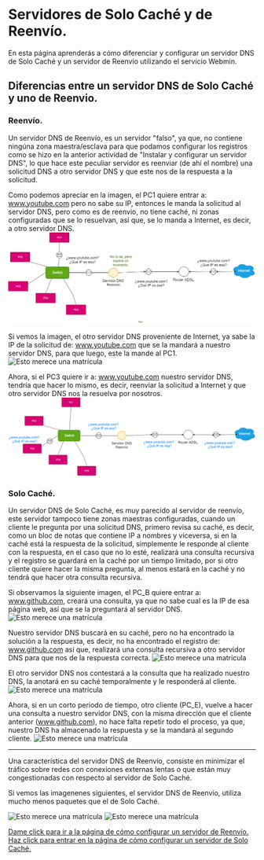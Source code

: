 # Servidores de Solo Caché y de Reenvío.

En esta página aprenderás a cómo diferenciar y configurar un servidor DNS de Solo Caché y un servidor de Reenvío utilizando el servicio Webmin.

## Diferencias entre un servidor DNS de Solo Caché y uno de Reenvio.

### Reenvío.

Un servidor DNS de Reenvío, es un servidor "falso", ya que, no contiene ningúna zona maestra/esclava para que podamos configurar los registros como se hizo en la anterior actividad de "Instalar y configurar un servidor DNS", lo que hace este peculiar servidor es reenviar (de ahí el nombre) una solicitud DNS a otro servidor DNS y que este nos de la respuesta a la solicitud.

Como podemos apreciar en la imagen, el PC1 quiere entrar a: www.youtube.com pero no sabe su IP, entonces le manda la solicitud al servidor DNS, pero como es de reenvio, no tiene caché, ni zonas configuradas que se lo resuelvan, así que, se lo manda a Internet, es decir, a otro servidor DNS.
![Esto merece una matrícula](Imagenes/Reenvio/reenvio.png)

Si vemos la imagen, el otro servidor DNS proveniente de Internet, ya sabe la IP de la solicitud de: www.youtube.com que se la mandará a nuestro servidor DNS, para que luego, este la mande al PC1.
![Esto merece una matrícula]()

Ahora, si el PC3 quiere ir a: www.youtube.com nuestro servidor DNS, tendría que hacer lo mismo, es decir, reenviar la solicitud a Internet y que otro servidor DNS nos la resuelva por nosotros.
![Esto merece una matrícula](Imagenes/Reenvio/reenvio3.png)


### Solo Caché.

Un servidor DNS de Solo Caché, es muy parecido al servidor de reenvío, este servidor tampoco tiene zonas maestras configuradas, cuando un cliente le pregunta por una solicitud DNS, primero revisa su caché, es decir, como un bloc de notas que contiene IP a nombres y viceversa, si en la caché está la respuesta de la solicitud, simplemente le responde al cliente con la respuesta, en el caso que no lo esté, realizará una consulta recursiva y el registro se guardará en la caché por un tiempo limitado, por si otro cliente quiere hacer la misma pregunta, al menos estará en la caché y no tendrá que hacer otra consulta recursiva.

Si observamos la siguiente imagen, el PC_B quiere entrar a: www.github.com, creará una consulta, ya que no sabe cual es la IP de esa página web, así que se la preguntará al servidor DNS.
![Esto merece una matrícula](Imagenes/Caché/1.png)

Nuestro servidor DNS buscará en su caché, pero no ha encontrado la solución a la respuesta, es decir, no ha encontrado el registro de: www.github.com así que, realizará una consulta recursiva a otro servidor DNS para que nos de la respuesta correcta.
![Esto merece una matrícula](Imagenes/Caché/2.png)

El otro servidor DNS nos contestará a la consulta que ha realizado nuestro DNS, la anotará en su caché temporalmente y le responderá al cliente.
![Esto merece una matrícula](Imagenes/Caché/3.png)

Ahora, si en un corto periodo de tiempo, otro cliente (PC_E), vuelve a hacer una consulta a nuestro servidor DNS, con la misma dirección que el cliente anterior (www.github.com), no hace falta repetir todo el proceso, ya que, nuestro DNS ha almacenado la respuesta y se la mandará al segundo cliente.
![Esto merece una matrícula](Imagenes/Caché/final.png)

----

Una  característica del servidor DNS de Reenvío, consiste en minimizar el tráfico sobre redes con conexiones externas lentas o que están muy congestionadas con respecto al servidor de Solo Caché.

Si vemos las imagenenes siguientes, el servidor DNS de Reenvío, utiliza mucho menos paquetes que el de Solo Caché.

![Esto merece una matrícula]()
![Esto merece una matrícula]()

[Dame click para ir a la página de cómo configurar un servidor de Reenvío.]()
[Haz click para entrar en la página de cómo configurar un servidor de Solo Caché.]()
